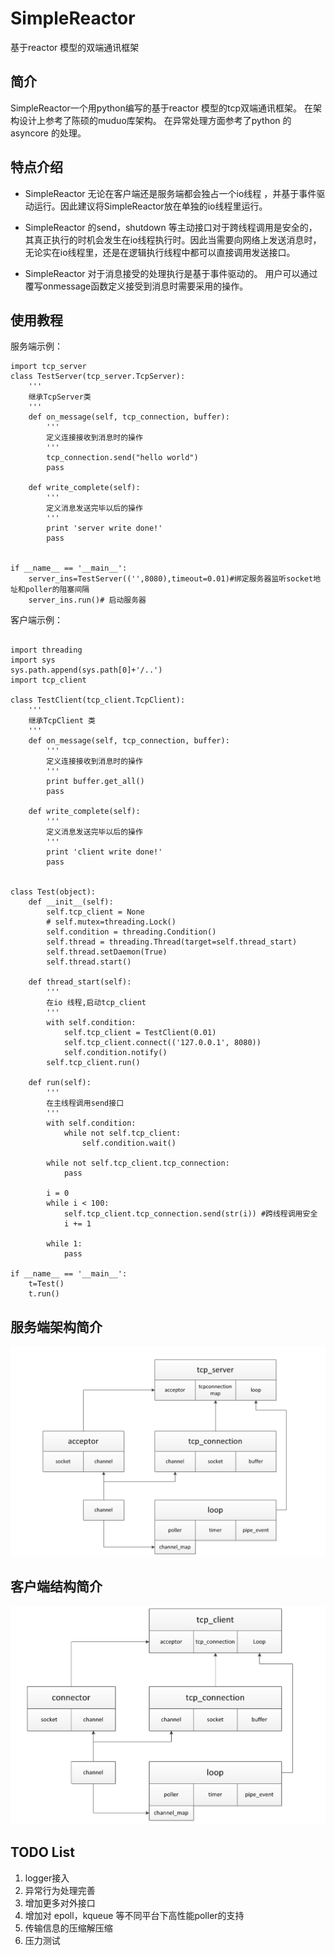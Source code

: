 # SimpleReactor
基于reactor 模型的双端通讯框架

## 简介

SimpleReactor一个用python编写的基于reactor 模型的tcp双端通讯框架。
在架构设计上参考了陈硕的muduo库架构。
在异常处理方面参考了python 的asyncore 的处理。

## 特点介绍

- SimpleReactor 无论在客户端还是服务端都会独占一个io线程
，并基于事件驱动运行。因此建议将SimpleReactor放在单独的io线程里运行。

- SimpleReactor 的send，shutdown 等主动接口对于跨线程调用是安全的，其真正执行的时机会发生在io线程执行时。因此当需要向网络上发送消息时，无论实在io线程里，还是在逻辑执行线程中都可以直接调用发送接口。

- SimpleReactor 对于消息接受的处理执行是基于事件驱动的。
用户可以通过覆写onmessage函数定义接受到消息时需要采用的操作。


## 使用教程

服务端示例：

```
import tcp_server
class TestServer(tcp_server.TcpServer):
	'''
	继承TcpServer类
	'''
	def on_message(self, tcp_connection, buffer):
		'''
		定义连接接收到消息时的操作
		'''
		tcp_connection.send("hello world")
		pass

	def write_complete(self):
		'''
		定义消息发送完毕以后的操作
		'''
		print 'server write done!'
		pass


if __name__ == '__main__':
	server_ins=TestServer(('',8080),timeout=0.01)#绑定服务器监听socket地址和poller的阻塞间隔
	server_ins.run()# 启动服务器
```

客户端示例：


```

import threading
import sys
sys.path.append(sys.path[0]+'/..')
import tcp_client

class TestClient(tcp_client.TcpClient):
	'''
	继承TcpClient 类
	'''
	def on_message(self, tcp_connection, buffer):
		'''
		定义连接接收到消息时的操作
		'''
		print buffer.get_all()
		pass

	def write_complete(self):
		'''
		定义消息发送完毕以后的操作
		'''
		print 'client write done!'
		pass


class Test(object):
	def __init__(self):
		self.tcp_client = None
		# self.mutex=threading.Lock()
		self.condition = threading.Condition()
		self.thread = threading.Thread(target=self.thread_start)
		self.thread.setDaemon(True)
		self.thread.start()

	def thread_start(self):
		'''
		在io 线程,启动tcp_client
		'''
		with self.condition:
			self.tcp_client = TestClient(0.01)
			self.tcp_client.connect(('127.0.0.1', 8080))
			self.condition.notify()
		self.tcp_client.run()

	def run(self):
		'''
		在主线程调用send接口
		'''
		with self.condition:
			while not self.tcp_client:
				self.condition.wait()

		while not self.tcp_client.tcp_connection:
			pass

		i = 0
		while i < 100:
			self.tcp_client.tcp_connection.send(str(i)) #跨线程调用安全
			i += 1

		while 1:
			pass

if __name__ == '__main__':
	t=Test()
	t.run()
```


## 服务端架构简介

![tcp_server](https://github.com/LightCong/SimpleReactor/blob/master/pic/tcp_server.png)


## 客户端结构简介

![tcp_client](https://github.com/LightCong/SimpleReactor/blob/master/pic/tcp_client.png)

## TODO List

1. logger接入
2. 异常行为处理完善
3. 增加更多对外接口
4. 增加对 epoll，kqueue 等不同平台下高性能poller的支持
5. 传输信息的压缩解压缩
6. 压力测试


